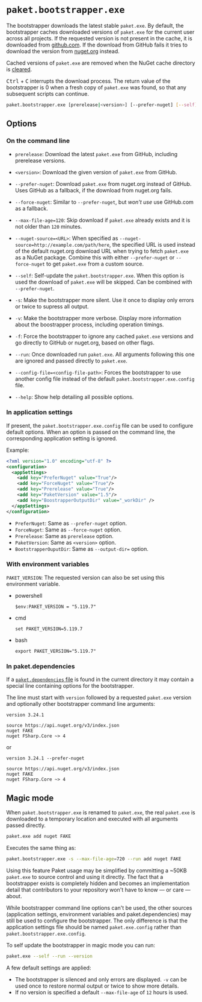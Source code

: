 # `paket.bootstrapper.exe`

The bootstrapper downloads the latest stable `paket.exe`. By default, the
bootstrapper caches downloaded versions of `paket.exe` for the current user
across all projects. If the requested version is not present in the cache, it is
downloaded from [github.com](https://github.com). If the download from GitHub
fails it tries to download the version from [nuget.org](https://www.nuget.org/)
instead.

Cached versions of `paket.exe` are removed when the NuGet cache directory is
[cleared](paket-clear-cache.html).

<kbd>Ctrl</kbd> + <kbd>C</kbd> interrupts the download process. The return value
of the bootstrapper is 0 when a fresh copy of `paket.exe` was found, so that any
subsequent scripts can continue.

```sh
paket.bootstrapper.exe [prerelease|<version>] [--prefer-nuget] [--self] [-s] [-f]
```

## Options

### On the command line

* `prerelease`: Download the latest `paket.exe` from GitHub, including
  prerelease versions.

* `<version>`: Download the given version of `paket.exe` from GitHub.

* `--prefer-nuget`: Download `paket.exe` from nuget.org instead of GitHub. Uses
  GitHub as a fallback, if the download from nuget.org fails.

* `--force-nuget`: Similar to `--prefer-nuget`, but *won't use* use GitHub.com
  as a fallback.

* `--max-file-age=120`: Skip download if `paket.exe` already exists and it is
  not older than `120` minutes.

* `--nuget-source=<URL>`: When specified as
  `--nuget-source=http://example.com/path/here`, the specified URL is used
  instead of the default nuget.org download URL when trying to fetch `paket.exe`
  as a NuGet package. Combine this with either `--prefer-nuget` or
  `--force-nuget` to get `paket.exe` from a custom source.

* `--self`: Self-update the `paket.bootstrapper.exe`. When this option is used
  the download of `paket.exe` will be skipped. Can be combined with
  `--prefer-nuget`.

* `-s`: Make the bootstrapper more silent. Use it once to display only errors or
  twice to supress all output.

* `-v`: Make the bootstrapper more verbose. Display more information about the
  boostrapper process, including operation timings.

* `-f`: Force the bootstrapper to ignore any cached `paket.exe` versions and go
  directly to GitHub or nuget.org, based on other flags.

* `--run`: Once downloaded run `paket.exe`. All arguments following this one are
  ignored and passed directly to `paket.exe`.

* `--config-file=<config-file-path>`: Forces the bootstrapper to use another
  config file instead of the default `paket.bootstrapper.exe.config` file.

* `--help`: Show help detailing all possible options.

### In application settings

If present, the `paket.bootstrapper.exe.config` file can be used to configure
default options. When an option is passed on the command line, the corresponding
application setting is ignored.

Example:

```xml
<?xml version="1.0" encoding="utf-8" ?>
<configuration>
  <appSettings>
    <add key="PreferNuget" value="True"/>
    <add key="ForceNuget" value="True"/>
    <add key="Prerelease" value="True"/>
    <add key="PaketVersion" value="1.5"/>
    <add key="BoostrapperOutputDir" value="_workDir" />
  </appSettings>
</configuration>
```

* `PreferNuget`: Same as `--prefer-nuget` option.
* `ForceNuget`: Same as `--force-nuget` option.
* `Prerelease`: Same as `prerelease` option.
* `PaketVersion`: Same as `<version>` option.
* `BootstrapperOuputDir`: Same as `--output-dir=` option.

### With environment variables

`PAKET_VERSION`: The requested version can also be set using this environment
variable.

* powershell
    ```
    $env:PAKET_VERSION = "5.119.7"
    ```
* cmd
    ```
    set PAKET_VERSION=5.119.7
    ```
* bash
    ```
    export PAKET_VERSION="5.119.7"
    ```


### In paket.dependencies

If a [`paket.dependencies` file](dependencies-file.html) is found in the current
directory it may contain a special line containing options for the bootstrapper.

The line must start with `version` followed by a requested `paket.exe` version
and optionally other bootstrapper command line arguments:

```paket
version 3.24.1

source https://api.nuget.org/v3/index.json
nuget FAKE
nuget FSharp.Core ~> 4
```

or

```paket
version 3.24.1 --prefer-nuget

source https://api.nuget.org/v3/index.json
nuget FAKE
nuget FSharp.Core ~> 4
```

## Magic mode

When `paket.bootstrapper.exe` is renamed to `paket.exe`, the real `paket.exe` is
downloaded to a temporary location and executed with all arguments passed
directly.

```sh
paket.exe add nuget FAKE
```

Executes the same thing as:

```sh
paket.bootstrapper.exe -s --max-file-age=720 --run add nuget FAKE
```

Using this feature Paket usage may be simplified by committing a ~50KB
`paket.exe` to source control and using it directly. The fact that a
bootstrapper exists is completely hidden and becomes an implementation detail
that contributors to your repository won't have to know — or care — about.

While bootstrapper command line options can't be used, the other sources
(application settings, environment variables and paket.dependencies) may still
be used to configure the bootstrapper. The only difference is that the
application settings file should be named `paket.exe.config` rather than
`paket.bootstrapper.exe.config`.

To self update the bootstrapper in magic mode you can run:

```sh
paket.exe --self --run --version
```

A few default settings are applied:

* The bootstrapper is silenced and only errors are displayed. `-v` can be used
  once to restore normal output or twice to show more details.
* If no version is specified a default `--max-file-age` of `12` hours is used.
